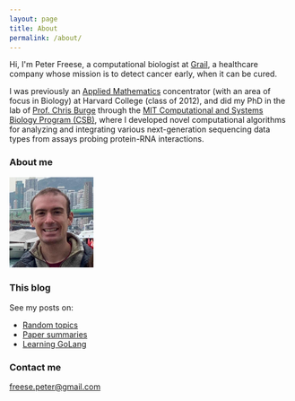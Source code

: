 ```yaml
---
layout: page
title: About
permalink: /about/
---
```


Hi, I'm Peter Freese, a computational biologist at <a href="https://www.grail.com" target="_blank">Grail</a>, a healthcare company whose mission is to detect cancer early, when it can be cured.

I was previously an <a href="https://www.seas.harvard.edu/programs/applied-mathematics" target="_blank">Applied Mathematics</a> concentrator (with an area of focus in Biology) at Harvard College (class of 2012), and did my PhD in the lab of <a href="http://genes.mit.edu/burgelab/" target="_blank">Prof. Chris Burge</a> through the <a href="http://csbi.mit.edu/" target="_blank">MIT Computational and Systems Biology Program (CSB)</a>, where I developed novel computational algorithms for analyzing and integrating various next-generation sequencing data types from assays probing protein-RNA interactions.

### About me

<img src="/images/freese_peter_headshot.jpg" width="150">

### This blog

See my posts on:

- <a href="https://pfreese.github.io/tag/random/" target="blank">Random topics</a>
- <a href="https://pfreese.github.io/tag/papers/" target="blank">Paper summaries</a>
- <a href="https://pfreese.github.io/tag/golang/" target="blank">Learning GoLang</a>

### Contact me

[freese.peter@gmail.com](mailto:freese.peter@gmail.com)
